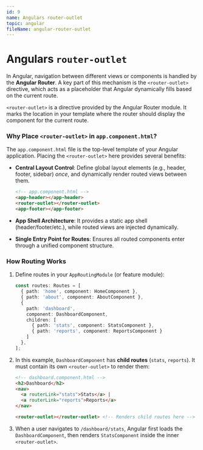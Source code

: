 ```yaml
---
id: 9
name: Angulars router-outlet
topic: angular
fileName: angular-router-outlet
---
```


# Angulars `router-outlet`

In Angular, navigation between different views or components is handled by the **Angular Router**. A
key part of this mechanism is the `<router-outlet>` directive, which acts as a placeholder that
Angular dynamically fills based on the current route.

`<router-outlet>` is a directive provided by the Angular Router module. It marks the location in
your template where the router should display the component for the current route.

### Why Place `<router-outlet>` in `app.component.html`?

The `app.component.html` file is the top-level template of your Angular application. Placing the
`<router-outlet>` here provides several benefits:

- **Central Layout Control**: Define global layout elements (e.g., header, footer, sidebar) *once*,
  and dynamically render routed views between them.

  ```html
  <!-- app.component.html -->
  <app-header></app-header>
  <router-outlet></router-outlet>
  <app-footer></app-footer>
  ```

- **App Shell Architecture**: It provides a static app shell (header/footer/etc.), while routed
  views are injected dynamically.

- **Single Entry Point for Routes**: Ensures all routed components enter through a unified component
  structure.

### How Routing Works

1. Define routes in your `AppRoutingModule` (or feature module):

   ```ts
   const routes: Routes = [
     { path: 'home', component: HomeComponent },
     { path: 'about', component: AboutComponent },
     {
       path: 'dashboard',
       component: DashboardComponent,
       children: [
         { path: 'stats', component: StatsComponent },
         { path: 'reports', component: ReportsComponent }
       ]
     },
   ];
   ```

2. In this example, `DashboardComponent` has **child routes** (`stats`, `reports`). It must contain
   its own `<router-outlet>` to render them:

   ```html
   <!-- dashboard.component.html -->
   <h2>Dashboard</h2>
   <nav>
     <a routerLink="stats">Stats</a> |
     <a routerLink="reports">Reports</a>
   </nav>

   <router-outlet></router-outlet> <!-- Renders child routes here -->
   ```

3. When a user navigates to `/dashboard/stats`, Angular first loads the `DashboardComponent`, then
   renders `StatsComponent` inside the inner `<router-outlet>`.
